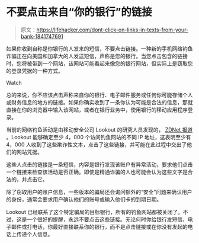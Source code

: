 # 不要点击来自“你的银行”的链接

> 原文：<https://lifehacker.com/dont-click-on-links-in-texts-from-your-bank-1841747691>

如果你收到自称是你银行的人发来的短信，不要点击链接。一种新的手机网络钓鱼诈骗正在向美国和加拿大的人发送短信，声称是您的银行。当您点击包含的链接时，您将被带到一个网站，该网站可能看起来像您的银行网站，但实际上是窃取您的登录凭据的一种方式。

Watch

总的来说，你不应该点击声称来自你的银行、电子邮件服务或任何你可能存储个人或财务信息的地方的链接。如果你确实收到了一条你认为可能是合法的信息，那就直接在你的浏览器中输入该网站，或者在银行业务中，使用银行的移动应用程序登录。

当前的网络钓鱼活动是由移动安全公司 Lookout 的研究人员发现的， [ZDNet 报道](https://www.zdnet.com/article/this-mobile-phishing-scam-targeted-bank-app-users-thousands-clicked-through/) 。Lookout 能够确定至少 4，000 个访问钓鱼网站的不同 IP 地址，这表明至少有 4，000 人收到了这些欺诈性文本，点击了这些链接，并可能在此过程中交出了他们的网站凭据。

这些人点击的链接是一条短信，内容是银行发现该账户有异常活动，要求他们点击一个链接来检查该活动是否正确。即使是精通诈骗的人也可能会认为这些文字是合法的，并点击它。

除了窃取用户的账户信息，一些版本的骗局还会询问额外的“安全”问题来确认用户的身份，通常会要求用户确认他们的账号或输入他们卡的到期日期。

Lookout 已经联系了这个特定骗局的目标银行，所有的钓鱼网站都被关闭了。不过，这是一个很好的提醒，永远不要点击这些链接。无论何时你给银行发短信、电子邮件或打电话，你最好直接联系你的银行，而不是点击链接或在你没有发起的电话上传递个人信息。